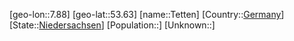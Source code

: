 ﻿---
location: [53.63,7.88]
type: City
tags:
- geo/City


SpocWebEntityId: 34833
isDeleted: false
confidential: public

---
[geo-lon::7.88]
[geo-lat::53.63]
[name::Tetten]
[Country::[Germany](geo/Continent/Europe/Germany.md)]
[State::[Niedersachsen](geo/Continent/Europe/Germany/Niedersachsen.md)]
[Population::]
[Unknown::]

